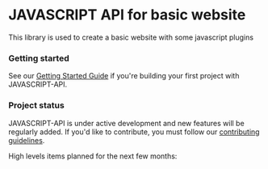 # JAVASCRIPT API for basic website
This library is used to create a basic website with some javascript plugins

### Getting started

See our [Getting Started Guide](https://github.com/CAUCA-9-1-1/javascript-api/blob/master/guides/getting-started.md) if you're building your first project with JAVASCRIPT-API.

### Project status

JAVASCRIPT-API is under active development and new features will be regularly added. If you'd like to contribute, you must follow our [contributing guidelines](https://github.com/CAUCA-9-1-1/javascript-api/blob/master/guides/CONTRIBUTING.md).

High levels items planned for the next few months: